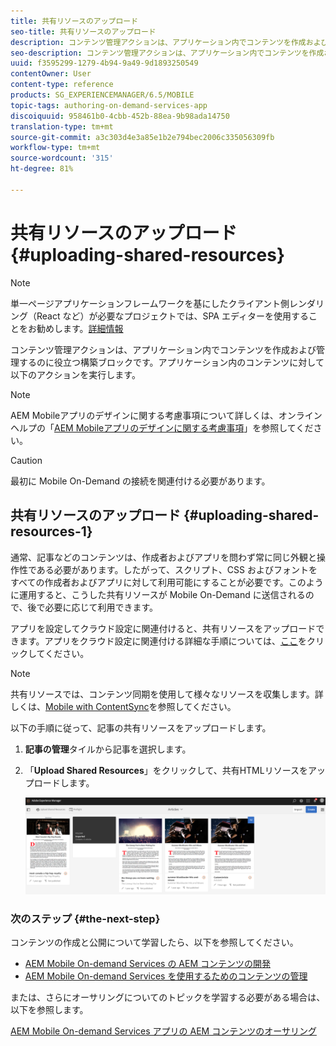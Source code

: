 ```yaml
---
title: 共有リソースのアップロード
seo-title: 共有リソースのアップロード
description: コンテンツ管理アクションは、アプリケーション内でコンテンツを作成および管理するのに役立つ構築ブロックです。このページでは、共有リソースのアップロードについて説明します。
seo-description: コンテンツ管理アクションは、アプリケーション内でコンテンツを作成および管理するのに役立つ構築ブロックです。このページでは、共有リソースのアップロードについて説明します。
uuid: f3595299-1279-4b94-9a49-9d1893250549
contentOwner: User
content-type: reference
products: SG_EXPERIENCEMANAGER/6.5/MOBILE
topic-tags: authoring-on-demand-services-app
discoiquuid: 958461b0-4cbb-452b-88ea-9b98ada14750
translation-type: tm+mt
source-git-commit: a3c303d4e3a85e1b2e794bec2006c335056309fb
workflow-type: tm+mt
source-wordcount: '315'
ht-degree: 81%

---
```



# 共有リソースのアップロード  {#uploading-shared-resources}

>[!NOTE]
>
>単一ページアプリケーションフレームワークを基にしたクライアント側レンダリング（React など）が必要なプロジェクトでは、SPA エディターを使用することをお勧めします。[詳細情報](/help/sites-developing/spa-overview.md)

コンテンツ管理アクションは、アプリケーション内でコンテンツを作成および管理するのに役立つ構築ブロックです。アプリケーション内のコンテンツに対して以下のアクションを実行します。

>[!NOTE]
>
>AEM Mobileアプリのデザインに関する考慮事項について詳しくは、オンラインヘルプの「[AEM Mobileアプリのデザインに関する考慮事項](https://helpx.adobe.com/jp/digital-publishing-solution/help/design-app.html)」を参照してください。

>[!CAUTION]
>
>最初に Mobile On-Demand の接続を関連付ける必要があります。

## 共有リソースのアップロード  {#uploading-shared-resources-1}

通常、記事などのコンテンツは、作成者およびアプリを問わず常に同じ外観と操作性である必要があります。したがって、スクリプト、CSS およびフォントをすべての作成者およびアプリに対して利用可能にすることが必要です。このように運用すると、こうした共有リソースが Mobile On-Demand に送信されるので、後で必要に応じて利用できます。

アプリを設定してクラウド設定に関連付けると、共有リソースをアップロードできます。アプリをクラウド設定に関連付ける詳細な手順については、[ここ](/help/mobile/mobile-apps-ondemand-application-create-configure-action.md)をクリックしてください。

>[!NOTE]
>
>共有リソースでは、コンテンツ同期を使用して様々なリソースを収集します。詳しくは、[Mobile with ContentSync](/help/mobile/mobile-ondemand-contentsync.md)を参照してください。

以下の手順に従って、記事の共有リソースをアップロードします。

1. **記事の管理**&#x200B;タイルから記事を選択します。
1. 「**Upload Shared Resources**」をクリックして、共有HTMLリソースをアップロードします。

   ![chlimage_1-133](assets/chlimage_1-133.png)

### 次のステップ {#the-next-step}

コンテンツの作成と公開について学習したら、以下を参照してください。

* [AEM Mobile On-demand Services の AEM コンテンツの開発](/help/mobile/aem-mobile-on-demand.md)
* [AEM Mobile On-demand Services を使用するためのコンテンツの管理](/help/mobile/aem-mobile.md)

または、さらにオーサリングについてのトピックを学習する必要がある場合は、以下を参照します。

[AEM Mobile On-demand Services アプリの AEM コンテンツのオーサリング](/help/mobile/mobile-apps-ondemand.md)
